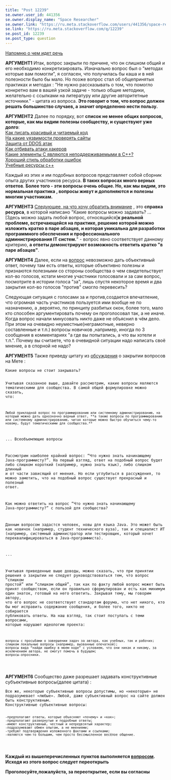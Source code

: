 ```yaml
---
title: "Post 12239"
se.owner.user_id: 441356
se.owner.display_name: "Space Researcher"
se.owner.link: "https://ru.meta.stackoverflow.com/users/441356/space-researcher"
se.link: "https://ru.meta.stackoverflow.com/q/12239"
se.post_id: 12239
se.post_type: question
---
```

<p><a href="https://ru.meta.stackoverflow.com/questions/12230/%D0%9F%D0%BE%D1%87%D0%B5%D0%BC%D1%83-%D0%B7%D0%B0%D0%BA%D1%80%D1%8B%D0%BB%D0%B8-%D0%BC%D0%BE%D0%B9-%D0%B2%D0%BE%D0%BF%D1%80%D0%BE%D1%81">Напомню о чем идет речь</a></p>
<p><strong>АРГУМЕНТ1</strong> Итак, вопрос закрыли по причине, что он слишком общий и его необходимо конкретизировать. Изначально вопрос был о &quot;методах которые вам помогли&quot;, я согласен, что получилась бы каша и в ней полезности было бы мало. Но позже вопрос стал об общепринятых практиках и методах : &quot;Не нужно рассказывать о том, что помогло конкретно вам в вашей узкой задаче - только общие методики, желательно с ссылками на литературу или другие авторитетные источники.&quot; - цитата из вопроса. <strong>Это говорит о том, что вопрос должен решать большинство случаев, а значит определенно нести пользу.</strong></p>
<p><strong>АРГУМЕНТ2</strong> Далее по порядку, вот <strong>список не менее общих вопросов, которые, как мы видим полезны сообществу, и существуют уже долго</strong>:<br />
<a href="https://ru.stackoverflow.com/questions/416644/%D0%9A%D0%B0%D0%BA-%D0%BF%D0%B8%D1%81%D0%B0%D1%82%D1%8C-%D0%BA%D1%80%D0%B0%D1%81%D0%B8%D0%B2%D1%8B%D0%B9-%D0%B8-%D1%87%D0%B8%D1%82%D0%B0%D0%B5%D0%BC%D1%8B%D0%B9-%D0%BA%D0%BE%D0%B4?noredirect=1&amp;lq=1">Как писать красивый и читаемый код</a><br />
<a href="https://ru.stackoverflow.com/questions/39575/%D0%9D%D0%B0-%D0%BA%D0%B0%D0%BA%D0%B8%D0%B5-%D1%83%D1%8F%D0%B7%D0%B2%D0%B8%D0%BC%D0%BE%D1%81%D1%82%D0%B8-%D0%BF%D0%BE%D0%BC%D0%B8%D0%BC%D0%BE-sql-%D0%B8%D0%BD%D1%8A%D0%B5%D0%BA%D1%86%D0%B8%D0%B9-%D0%B8-xss-%D1%81%D1%82%D0%BE%D0%B8%D1%82-%D0%BF%D1%80%D0%BE%D0%B2%D0%B5%D1%80%D0%B8%D1%82%D1%8C-%D1%81%D0%B0%D0%B9%D1%82">На какие уязвимости проверять сайты</a><br />
<a href="https://ru.stackoverflow.com/questions/1069/%D0%97%D0%B0%D1%89%D0%B8%D1%82%D0%B0-%D0%BE%D1%82-ddos-%D0%B0%D1%82%D0%B0%D0%BA">Защита от DDOS атак</a><br />
<a href="https://ru.stackoverflow.com/questions/663883/%D0%9A%D0%B0%D0%BA-%D1%83%D1%81%D1%82%D1%80%D0%BE%D0%B8%D1%82%D1%8C-%D0%BB%D0%BE%D0%B2%D1%83%D1%88%D0%BA%D1%83-%D0%B4%D0%BB%D1%8F-%D1%85%D0%B0%D0%BA%D0%B5%D1%80%D0%B0-%D0%B8%D0%BB%D0%B8-%D0%B4%D0%BE%D1%81%D1%82%D0%BE%D0%B9%D0%BD%D0%BE-%D0%BE%D1%82%D0%B1%D0%B8%D0%B2%D0%B0%D1%82%D1%8C-%D0%B0%D1%82%D0%B0%D0%BA%D0%B8">Как отбивать атаки хакеров</a><br />
<a href="https://ru.stackoverflow.com/questions/35502/%D0%9A%D0%B0%D0%BA%D0%B8%D0%B5-%D1%8D%D0%BB%D0%B5%D0%BC%D0%B5%D0%BD%D1%82%D1%8B-%D0%A1-%D1%8F%D0%B2%D0%BB%D1%8F%D1%8E%D1%82%D1%81%D1%8F-%D0%BD%D0%B5%D0%BF%D0%BE%D0%B4%D0%B4%D0%B5%D1%80%D0%B6%D0%B8%D0%B2%D0%B0%D0%B5%D0%BC%D1%8B%D0%BC%D0%B8-%D0%B2-%D0%A1">Какие элементы С являются неподдерживаемыми в С++?</a><br />
<a href="https://ru.stackoverflow.com/questions/34825/%D0%A5%D0%BE%D1%80%D0%BE%D1%88%D0%B8%D0%B9-%D1%81%D1%82%D0%B8%D0%BB%D1%8C-%D0%BE%D0%B1%D1%80%D0%B0%D0%B1%D0%BE%D1%82%D0%BA%D0%B8-%D0%BE%D1%88%D0%B8%D0%B1%D0%BE%D0%BA">Хороший стиль обработки ошибок</a><br />
<a href="https://ru.stackoverflow.com/questions/454263/%D0%9A%D0%BD%D0%B8%D0%B3%D0%B8-%D0%B8-%D1%83%D1%87%D0%B5%D0%B1%D0%BD%D1%8B%D0%B5-%D1%80%D0%B5%D1%81%D1%83%D1%80%D1%81%D1%8B-%D0%BF%D0%BE-%D0%A1">Учебные ресурсы с++</a></p>
<p>Каждый из этих и им подобных вопросов представляет собой сборник опыта других участников ресурса. <strong>В таких вопросах много верных ответов</strong>. <strong>Более того - эти вопросы очень общие. Но, как мы видим, это нормальная практика , вопросы живут и дополняются и полезны многим участникам.</strong></p>
<p><strong>АРГУМЕНТ3</strong> <a href="https://ru.stackoverflow.com/help/on-topic">Следующее, на что хочу обратить внимание</a> , это <strong>справка ресурса</strong>, в которой написано &quot;Какие вопросы можно задавать? ... [Здесь можно задать любой вопрос, относящийся]<strong>к реальной проблеме, встречающейся на практике, решение которой можно изложить кратко в паре абзацев, и которая уникальна для разработки программного обеспечения и профессионального администрирования IT систем.</strong>&quot; - вопрос явно соответствует данному критерию, <strong>а ответы демонстрируют возможность ответить кратко &quot;в паре абзацев&quot;</strong>.</p>
<p><strong>АРГУМЕНТ4</strong> Далее, если на <a href="https://ru.stackoverflow.com/questions/1468769/%d0%a7%d1%82%d0%be-%d1%82%d0%b0%d0%ba%d0%be%d0%b5-%d0%be%d0%bf%d1%82%d0%b8%d0%bc%d0%b8%d0%b7%d0%b0%d1%86%d0%b8%d1%8f-%d0%9a%d0%b0%d0%ba-%d0%be%d0%bf%d1%82%d0%b8%d0%bc%d0%b8%d0%b7%d0%b8%d1%80%d0%be%d0%b2%d0%b0%d1%82%d1%8c-%d0%ba%d0%be%d0%b4">вопрос</a> невозможно дать объективный ответ, почему там есть ответы, которые объективно полезны и признаются полезными со стороны сообщества о чем свидетельствует кол-во голосов, кстати многие участники голосовали и за сам вопрос, посмотрите в истории голоса &quot;за&quot;, лишь спустя некоторое время и два закрытия кол-во голосов &quot;против&quot; смогло перевесить?</p>
<p>Следующая ситуация с голосами за и против,создается впечатление, что огромная часть участников пользуется ими вообще не по назначению, а ,вероятно, по принципу разбитых окон, более того, мало кто способен аргументировать почему он проголосовал так, а не иначе. Когда вопрос начали минусовать никто даже не объяснил в чём дело. При этом на очевидно неуместные(неграмотные, неверно составленные и т.п.) вопросы новичков ,например, иногда по 3 сообщения в комментариях &quot;а где вы попытались, а что вы хотели и т.п.&quot;. Почему вы считаете, что в очевидной ситуации надо написать своё мнение, а в спорной не надо?</p>
<p><strong>АРГУМЕНТ5</strong> Также приведу цитату из <a href="https://ru.meta.stackoverflow.com/questions/271/%D0%9A%D0%B0%D0%BA-%D0%B8-%D0%BA%D0%B0%D0%BA%D0%B8%D0%B5-%D0%B2%D0%BE%D0%BF%D1%80%D0%BE%D1%81%D1%8B-%D1%81%D0%BB%D0%B5%D0%B4%D1%83%D0%B5%D1%82-%D0%B7%D0%B0%D0%BA%D1%80%D1%8B%D0%B2%D0%B0%D1%82%D1%8C-%D0%92-%D0%BA%D0%B0%D0%BA%D0%B8%D1%85-%D1%81%D0%BB%D1%83%D1%87%D0%B0%D1%8F%D1%85">обсуждения</a> о закрытии вопросов на Мете :</p>
<pre><code>Какие вопросы не стоит закрывать?

Учитывая сказанное выше, давайте рассмотрим, какие вопросы являются тематическими для сообщества. В самой общей формулировке можно сказать, что:

    Любой прикладной вопрос по программированию или системному администрированию, на который можно дать однозначно верный ответ, **а также вопросы по программированию или системному администрированию, читая которые можно быстро обучиться чему-то новому, будут тематическими для сообщества.**

...
Всеобъемлющие вопросы

Рассмотрим наиболее крайний вопрос: “Что нужно знать начинающему Java-программисту?”. На первый взгляд, ответ на подобный вопрос будет либо слишком короткий (например, нужно знать язык), либо слишком длинный и от части зависящий от мнения. Но если углубиться в рассуждения, то можно заметить, что на подобный вопрос существует прекрасный и полезный ответ.

Как можно ответить на вопрос “Что нужно знать начинающему Java-программисту?” с пользой для сообщества?

Данным вопросом задастся человек, новы для языка Java. Это может быть как новичок (например, студент технического вуза), так и специалист ИТ (например, системный администратор или тестировщик, который хочет переквалифицироваться в Java-программиста).

...


Учитывая приведенные выше доводы, можно сказать, что при принятии решения о закрытии не следует руководствоваться тем, что вопрос “слишком простой” или “слишком общий”, так как по факту любой вопрос может быть принят сообществом, если он правильно сформулирован и есть как минимум один знаток, готовый на него ответить. Закрывая тему, мы говорим автору, что его вопрос не соответствует стандартам форума, что нет никого, кто бы мог исправить содержание сообщения, и более того, никто не собирается публиковать ответы. На наш взгляд, так стоит поступать с теми вопросами, которые нарушают идеологию проекта:

    вопросы с просьбами о завершении задач за автора, как учебных, так и рабочих;
    слишком локальные вопросы (например, вызванные опечаткой);
    вопросы вида “найди ошибку в моем коде” с условием, что они никак и никому, за исключением автора, не смогут помочь в будущем;
    вопросы-опросники.

</code></pre>
<p><strong>АРГУМЕНТ6</strong> Сообщество даже разрешает задавать конструктивные субъективные вопросы(далее цитата) :</p>
<pre><code>Все же, некоторые субъективные вопросы допустимы, но «некоторые» не подразумевает «любые». Любой, даже субъективный вопрос на сайте должен быть конструктивным.
Конструктивные субъективные вопросы:

    
    -предполагают ответы, которые объясняют «почему» и «как»;
    -предполагают развернутые и подробные ответы;
    -имеют конструктивный, честный и непредвзятый характер;
    -подразумевают обмен опытом, а не мнениями;
    -требуют подтверждения изложенного фактами и ссылками;
    -являются чем-то большим, чем просто бессмысленное весёлое общение.
</code></pre>
<p><strong>Каждый из вышеперечисленных пунктов выполняется <a href="https://ru.stackoverflow.com/questions/1468769/%d0%a7%d1%82%d0%be-%d1%82%d0%b0%d0%ba%d0%be%d0%b5-%d0%be%d0%bf%d1%82%d0%b8%d0%bc%d0%b8%d0%b7%d0%b0%d1%86%d0%b8%d1%8f-%d0%9a%d0%b0%d0%ba-%d0%be%d0%bf%d1%82%d0%b8%d0%bc%d0%b8%d0%b7%d0%b8%d1%80%d0%be%d0%b2%d0%b0%d1%82%d1%8c-%d0%ba%d0%be%d0%b4">вопросом</a>. Исходя из этого вопрос следует переоткрыть</strong></p>
<p><strong>Проголосуйте,пожалуйста, за переоткрытие, если вы согласны</strong></p>
